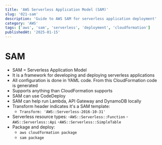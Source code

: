 ```yaml
---
title: 'AWS Serverless Application Model (SAM)'
slug: '021-sam'
description: 'Guide to AWS SAM for serverless application deployment'
category: 'AWS'
tags: ['aws', 'sam', 'serverless', 'deployment', 'cloudformation']
publishedAt: '2025-01-15'
---
```


# SAM

- SAM = Serverless Application Model
- It is a framework for developing and deploying serverless applications
- All configuration is done in YAML code. From this CloudFormation code is generated
- Supports anything than CloudFormation supports
- SAM can use CodeDeploy
- SAM can help run Lambda, API Gateway and DynamoDB locally
- Transform header indicates it's a SAM template:
  - `Transform: 'AWS::Serverless-2016-10-31'`
- Serverless resource types: -`AWS::Serverless::Function` -`AWS::Serverless::Api` -`AWS::Serverless::SimpleTable`
- Package and deploy:
  - `aws cloudformation package`
  - `sam package`
